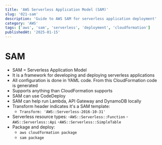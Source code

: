 ```yaml
---
title: 'AWS Serverless Application Model (SAM)'
slug: '021-sam'
description: 'Guide to AWS SAM for serverless application deployment'
category: 'AWS'
tags: ['aws', 'sam', 'serverless', 'deployment', 'cloudformation']
publishedAt: '2025-01-15'
---
```


# SAM

- SAM = Serverless Application Model
- It is a framework for developing and deploying serverless applications
- All configuration is done in YAML code. From this CloudFormation code is generated
- Supports anything than CloudFormation supports
- SAM can use CodeDeploy
- SAM can help run Lambda, API Gateway and DynamoDB locally
- Transform header indicates it's a SAM template:
  - `Transform: 'AWS::Serverless-2016-10-31'`
- Serverless resource types: -`AWS::Serverless::Function` -`AWS::Serverless::Api` -`AWS::Serverless::SimpleTable`
- Package and deploy:
  - `aws cloudformation package`
  - `sam package`
